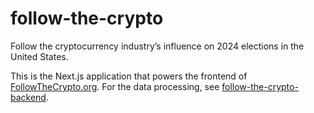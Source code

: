 # follow-the-crypto

Follow the cryptocurrency industry’s influence on 2024 elections in the United States.

This is the Next.js application that powers the frontend of [FollowTheCrypto.org](https://www.followthecrypto.org/). For the data processing, see [follow-the-crypto-backend](https://github.com/molly/follow-the-crypto-backend).
